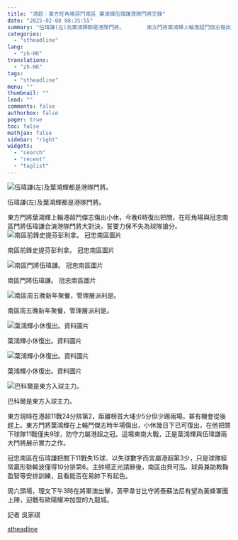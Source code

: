 ```yaml
---
title: "港超｜東方旺角場惡鬥南區 葉鴻輝伍瑋謙港隊門將交鋒"
date: "2025-02-08 08:35:55"
summary: "伍瑋謙(左)及葉鴻輝都是港隊門將。       東方門將葉鴻輝上輪港超鬥傑志傷出小休，今晚6..."
categories:
  - "stheadline"
lang:
  - "zh-HK"
translations:
  - "zh-HK"
tags:
  - "stheadline"
menu: ""
thumbnail: ""
lead: ""
comments: false
authorbox: false
pager: true
toc: false
mathjax: false
sidebar: "right"
widgets:
  - "search"
  - "recent"
  - "taglist"
---
```


![伍瑋謙(左)及葉鴻輝都是港隊門將。](https://image.stheadline.com/f/680p0/0x0/100/none/7042403a0420e6bcf8960a987d304aed/stheadline/inewsmedia/20250207/_2025020721401188841.jpg)

伍瑋謙(左)及葉鴻輝都是港隊門將。




東方門將葉鴻輝上輪港超鬥傑志傷出小休，今晚6時復出把關，在旺角場與冠忠南區門將伍瑋謙合演港隊門將大對決，誓要力保不失為球隊搶分。
 ![南區前鋒史提芬彭利拿。 冠忠南區圖片](https://image.hkhl.hk/f/1024p0/0x0/100/none/6869821e0d8d0e8898aa08f3852023da/2025-02/173893524183246.jpg)


南區前鋒史提芬彭利拿。 冠忠南區圖片



 ![南區門將伍瑋謙。 冠忠南區圖片](https://image.hkhl.hk/f/1024p0/0x0/100/none/c42022083cb5bda377b55abf5f830831/2025-02/173893524239435.jpg)


南區門將伍瑋謙。 冠忠南區圖片



 ![南區周五晚新年聚餐，管理層派利是。 ](https://image.hkhl.hk/f/1024p0/0x0/100/none/d70b2e29c9576b80e67f6d4226e7035f/2025-02/476243351_1159818919482038_1908960477343409969_n.jpg)


南區周五晚新年聚餐，管理層派利是。



 ![葉鴻輝小休復出。資料圖片](https://image.hkhl.hk/f/1024p0/0x0/100/none/612923f40a4a5ce3247b29d05afb3b6a/2025-02/1__7.JPG)


葉鴻輝小休復出。資料圖片



 ![葉鴻輝小休復出。資料圖片](https://image.hkhl.hk/f/1024p0/0x0/100/none/cd925b812003b2e7f717e94b9b0a16c7/2025-02/2__5.JPG)


葉鴻輝小休復出。資料圖片



 ![巴科爾是東方入球主力。 ](https://image.hkhl.hk/f/1024p0/0x0/100/none/9c014cb17c07b046a7a1b12474a6010e/2024-11/DSC_1830.JPG)


巴科爾是東方入球主力。




  

東方現時在港超11戰24分排第2，距離榜首大埔少5分但少踢兩場，甚有機會從後趕上。東方門將葉鴻輝在上輪鬥傑志時半場傷出，小休幾日下已可復出，在他把關下球隊11戰僅失9球，防守力屬港超之冠。這場東南大戰，正是葉鴻輝與伍瑋謙兩大門將展示實力之作。

冠忠南區在伍瑋謙把關下11戰失15球、以失球數字而言屬港超第3少，只是球隊經常贏形勢輸波僅得10分排第6。主帥楊正光請辭後，南區由貝可泓、球員兼助教鞠盈智等安排訓練，且看能否在易帥下有起色。

周六頭場，理文下午3時在將軍澳出擊，英甲韋甘比守將泰蘇法尼有望為黃蜂軍團上陣，迎戰有歐陽耀冲加盟的九龍城。

  

記者 吳家祺

[stheadline](https://std.stheadline.com/realtime/article/2051489/即時-體育-港超-東方旺角場惡鬥南區-葉鴻輝伍瑋謙港隊門將交鋒)
